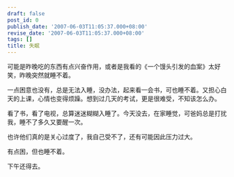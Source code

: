 ```yaml
---
draft: false
post_id: 0
publish_date: '2007-06-03T11:05:37.000+08:00'
revise_date: '2007-06-03T11:05:37.000+08:00'
tags: []
title: 失眠
---
```


可能是昨晚吃的东西有点兴奋作用，或者是我看的《一个馒头引发的血案》太好笑，昨晚突然就睡不着。

一点困意也没有，总是无法入睡，没办法，起来看一会书，可也睡不着。又担心白天的上课，心情也变得烦躁。想到过几天的考试，更是很难受，不知该怎么办。

看了书，看了电视，总算迷迷糊糊入睡了。今天没去，在家睡觉，可爸妈总是打扰我，睡不了多久又要醒一次。

也许他们真的是关心过度了，我自己受不了，还有可能因此压力过大。

有点困，但也睡不着。

下午还得去。
